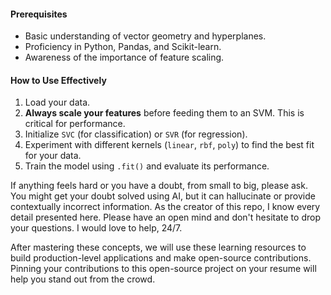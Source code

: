 #### Prerequisites
* Basic understanding of vector geometry and hyperplanes.
* Proficiency in Python, Pandas, and Scikit-learn.
* Awareness of the importance of feature scaling.

#### How to Use Effectively
1.  Load your data.
2.  **Always scale your features** before feeding them to an SVM. This is critical for performance.
3.  Initialize `SVC` (for classification) or `SVR` (for regression).
4.  Experiment with different kernels (`linear`, `rbf`, `poly`) to find the best fit for your data.
5.  Train the model using `.fit()` and evaluate its performance.

If anything feels hard or you have a doubt, from small to big, please ask. You might get your doubt solved using AI, but it can hallucinate or provide contextually incorrect information. As the creator of this repo, I know every detail presented here. Please have an open mind and don't hesitate to drop your questions. I would love to help, 24/7.

After mastering these concepts, we will use these learning resources to build production-level applications and make open-source contributions. Pinning your contributions to this open-source project on your resume will help you stand out from the crowd.
